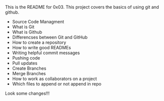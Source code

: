 This is the README for 0x03.
This project covers the basics of using git and github.
* Source Code Managment
* What is Git
* What is Github
* Differencses between Git and GitHub
* How to create a repository
* How to write good READMEs
* Writing helpful commit messages
* Pushing code
* Pull updates
* Create Branches
* Merge Branches
* How to work as collaborators on a project
* Which files to append or not append in repo

Look some changes!!!
